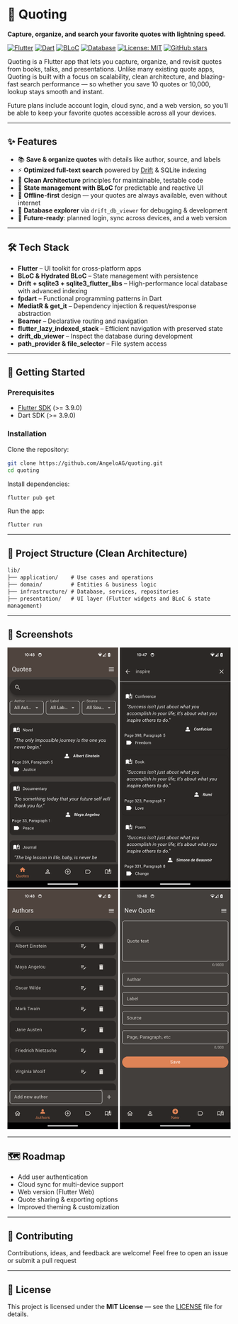 # 📖 Quoting
**Capture, organize, and search your favorite quotes with lightning speed.**

[![Flutter](https://img.shields.io/badge/Flutter-3.9+-blue?logo=flutter)](https://flutter.dev)
[![Dart](https://img.shields.io/badge/Dart-3.9+-0175C2?logo=dart)](https://dart.dev)
[![BLoC](https://img.shields.io/badge/State%20Management-BLoC-blueviolet)](https://bloclibrary.dev)
[![Database](https://img.shields.io/badge/Database-Drift%20%2B%20SQLite-orange)](https://drift.simonbinder.eu)
[![License: MIT](https://img.shields.io/badge/License-MIT-green.svg)](LICENSE)
[![GitHub stars](https://img.shields.io/github/stars/AngeloAG/quoting?style=social)](https://github.com/AngeloAG/Quoting)

Quoting is a Flutter app that lets you capture, organize, and revisit quotes from books, talks, and presentations.
Unlike many existing quote apps, Quoting is built with a focus on scalability, clean architecture, and blazing-fast search performance — so whether you save 10 quotes or 10,000, lookup stays smooth and instant.

Future plans include account login, cloud sync, and a web version, so you’ll be able to keep your favorite quotes accessible across all your devices.

---

## ✨ Features

- 📚 **Save & organize quotes** with details like author, source, and labels  
- ⚡ **Optimized full-text search** powered by [Drift](https://drift.simonbinder.eu/) & SQLite indexing  
- 🧩 **Clean Architecture** principles for maintainable, testable code  
- 🔄 **State management with BLoC** for predictable and reactive UI  
- 💾 **Offline-first** design — your quotes are always available, even without internet  
- 📝 **Database explorer** via `drift_db_viewer` for debugging & development  
- 🚀 **Future-ready**: planned login, sync across devices, and a web version  

---

## 🛠️ Tech Stack

- **Flutter** – UI toolkit for cross-platform apps  
- **BLoC & Hydrated BLoC** – State management with persistence  
- **Drift + sqlite3 + sqlite3_flutter_libs** – High-performance local database with advanced indexing  
- **fpdart** – Functional programming patterns in Dart  
- **MediatR & get_it** – Dependency injection & request/response abstraction  
- **Beamer** – Declarative routing and navigation  
- **flutter_lazy_indexed_stack** – Efficient navigation with preserved state  
- **drift_db_viewer** – Inspect the database during development  
- **path_provider & file_selector** – File system access  

---

## 🚀 Getting Started

### Prerequisites
- [Flutter SDK](https://docs.flutter.dev/get-started/install) (>= 3.9.0)
- Dart SDK (>= 3.9.0)

### Installation
Clone the repository:
```bash
git clone https://github.com/AngeloAG/quoting.git
cd quoting
```
Install dependencies:
```
flutter pub get
```
Run the app:
```
flutter run
```

---

## 📂 Project Structure (Clean Architecture)

```
lib/
├── application/    # Use cases and operations
├── domain/         # Entities & business logic
├── infrastructure/ # Database, services, repositories
├── presentation/   # UI layer (Flutter widgets and BLoC & state management)
```

---

## 📸 Screenshots

<p align="center"> <img src="quoting/assets/screenshots/home.png" alt="Home Screen" width="250"/> <img src="quoting/assets/screenshots/search.png" alt="Search Quotes" width="250"/> <img src="quoting/assets/screenshots/authors.png" alt="Quote Details" width="250"/> <img src="quoting/assets/screenshots/new_quote.png" alt="Quote Details" width="250"/> </p>

---

## 🗺️ Roadmap
- Add user authentication
- Cloud sync for multi-device support
- Web version (Flutter Web)
- Quote sharing & exporting options
- Improved theming & customization

---

## 🤝 Contributing
Contributions, ideas, and feedback are welcome!
Feel free to open an issue
 or submit a pull request

--- 

## 📜 License
This project is licensed under the **MIT License** — see the [LICENSE](quoting/LICENSE) file for details.
